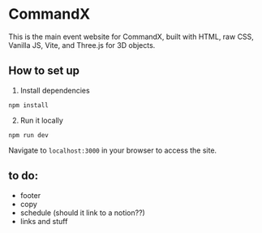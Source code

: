 # CommandX

This is the main event website for CommandX, built with HTML, raw CSS, Vanilla JS, Vite, and Three.js for 3D objects.

## How to set up

1. Install dependencies
```shell
npm install
```

2. Run it locally
```shell
npm run dev
```
Navigate to `localhost:3000` in your browser to access the site.

## to do:

- footer
- copy
- schedule (should it link to a notion??)
- links and stuff
